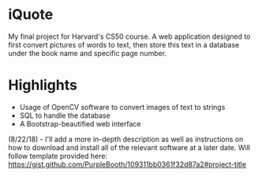 # iQuote
My final project for Harvard's CS50 course. A web application designed to first convert pictures of words to text, then store this text in a database under the book name and specific page number.

# Highlights
* Usage of OpenCV software to convert images of text to strings
* SQL to handle the database 
* A Bootstrap-beautified web interface

(8/22/18) - I'll add a more in-depth description as well as instructions on how to download and install all of the 
relevant software at a later date. Will follow template provided here: https://gist.github.com/PurpleBooth/109311bb0361f32d87a2#project-title
